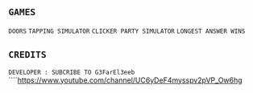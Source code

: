 ## ````GAMES````
``DOORS`` ``TAPPING SIMULATOR`` ``CLICKER PARTY SIMULATOR`` ``LONGEST ANSWER WINS``
## ``CREDITS``
``DEVELOPER : SUBCRIBE TO G3FarEl3eeb``  ````https://www.youtube.com/channel/UC6yDeF4mysspv2pVP_Ow6hg
